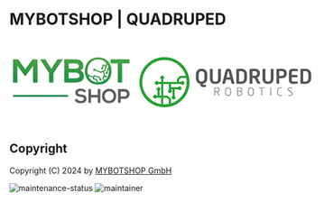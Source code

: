 # MYBOTSHOP | QUADRUPED

‎ 
‎ 

<div style="display: flex; justify-content: space-between; align-items: center;">
  <img src="assets/mbs_logo.png" alt="MYBOTSHOP" width="220"/>
  <img src="assets/qre_logo.png" alt="Second Image"/>
</div>

‎ 

## Copyright 

Copyright (C) 2024 by [MYBOTSHOP GmbH](www.mybotshop.de)

![maintenance-status](https://img.shields.io/badge/Maintenance-passively--maintained-yellowgreen.svg)
![maintainer](https://img.shields.io/badge/Maintainer-MYBOTSHOP_Support-blue)


<!-- <p align="center" style="border:solid #6495ED">
  <img src="https://github.com/SOHAIL1996/property_based_tester/blob/main/documentation/gifs/husky_iso23482-1_sec11.1.gif" width="32%"/>
  &nbsp;
  <img src="https://github.com/SOHAIL1996/property_based_tester/blob/main/documentation/gifs/husky_iso23482-1_sec13.2.gif" width="32%"/>
  &nbsp; 
  <img src="https://github.com/SOHAIL1996/property_based_tester/blob/main/documentation/gifs/husky_iso23482-1_sec13.3.gif" width="32%"/>
</p> -->